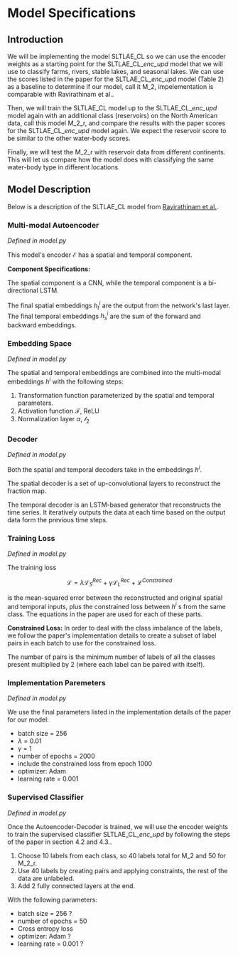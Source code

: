 # Model Specifications

## Introduction
We will be implementing the model SLTLAE_CL so we can use the encoder weights as a starting point for the SLTLAE_CL_*enc_upd* model that we will use to classify farms, rivers, stable lakes, and seasonal lakes. We can use the scores listed in the paper for the SLTLAE_CL_*enc_upd* model (Table 2) as a baseline to determine if our model, call it M_2, impelementation is comparable with Ravirathinam et al..

Then, we will train the SLTLAE_CL model up to the SLTLAE_CL_*enc_upd* model again with an additional class (reservoirs) on the North American data, call this model M_2_r, and compare the results with the paper scores for the SLTLAE_CL_*enc_upd* model again. We expect the reservoir score to be similar to the other water-body scores. 

Finally, we will test the M_2_r  with reservoir data from different continents. This will let us compare how the model does with classifying the same water-body type in different locations.

## Model Description
Below is a description of the SLTLAE_CL model from [Ravirathinam et al.](https://www.researchgate.net/publication/364516705_Spatiotemporal_Classification_with_limited_labels_using_Constrained_Clustering_for_large_datasets).

### Multi-modal Autoencoder
*Defined in model.py*

This model's encoder $\mathcal{E}$ has a spatial and temporal component.

**Component Specifications:**

The spatial component is a CNN, while the temporal component is a bi-directional LSTM.

The final spatial embeddings $h^i_t$ are the output from the network's last layer. The final temporal embeddings $h^i_s$ are the sum of the forward and backward embeddings.

### Embedding Space
*Defined in model.py*

The spatial and temporal embeddings are combined into the multi-modal embeddings $h^i$ with the following steps:
1. Transformation function parameterized by the spatial and temporal parameters.
2. Activation function $\mathcal{F}$, ReLU
3. Normalization layer $\alpha$, $\mathcal{l}_{2}$

### Decoder
*Defined in model.py*

Both the spatial and temporal decoders take in the embeddings $h^i$.

The spatial decoder is a set of up-convolutional layers to reconstruct the fraction map.

The temporal decoder is an LSTM-based generator that reconstructs the time series. It iteratively outputs the data at each time based on the output data form the previous time steps.

### Training Loss
*Defined in model.py*

The training loss 

$$\mathcal{L} = \lambda \mathcal{L}^{Rec}_S + \gamma \mathcal{L}^{Rec}_L + \mathcal{L}^{Constrained}$$

is the mean-squared error between the reconstructed and original spatial and temporal inputs, plus the constrained loss between $h^i$ s from the same class. The equations in the paper are used for each of these parts. 

**Constrained Loss:** 
In order to deal with the class imbalance of the labels, we follow the paper's implementation details to create a subset of label pairs in each batch to use for the constrained loss.

The number of pairs is the minimum number of labels of all the classes present multiplied by 2 (where each label can be paired with itself).

### Implementation Paremeters
*Defined in model.py*

We use the final parameters listed in the implementation details of the paper for our model:

* batch size = 256
* $\lambda$ = 0.01
* $\gamma$ = 1
* number of epochs = 2000
* include the constrained loss from epoch 1000
* optimizer: Adam
* learning rate = 0.001

### Supervised Classifier
*Defined in model.py*

Once the Autoencoder-Decoder is trained, we will use the encoder weights to train the supervised classifier SLTLAE_CL_*enc_upd* by following the steps of the paper in section 4.2 and 4.3..
1. Choose 10 labels from each class, so 40 labels total for M_2 and 50 for M_2_r.
2. Use 40 labels by creating pairs and applying constraints, the rest of the data are unlabeled.
3. Add 2 fully connected layers at the end.

With the following parameters:

* batch size = 256 ?
* number of epochs = 50
* Cross entropy loss
* optimizer: Adam ?
* learning rate = 0.001 ?




